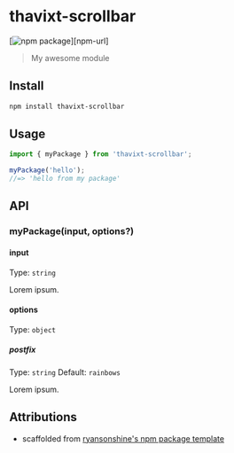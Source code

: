# thavixt-scrollbar

[![npm package][npm-img]][npm-url]

> My awesome module

## Install

```bash
npm install thavixt-scrollbar
```

## Usage

```ts
import { myPackage } from 'thavixt-scrollbar';

myPackage('hello');
//=> 'hello from my package'
```

## API

### myPackage(input, options?)

#### input

Type: `string`

Lorem ipsum.

#### options

Type: `object`

##### postfix

Type: `string`
Default: `rainbows`

Lorem ipsum.

## Attributions

- scaffolded from [ryansonshine's npm package template](https://github.com/ryansonshine/typescript-npm-package-template)

[npm-img]:https://img.shields.io/npm/v/thavixt-scrollbar